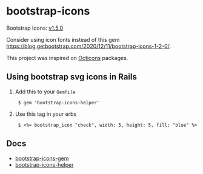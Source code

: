 # bootstrap-icons

Bootstrap Icons: [v1.5.0](https://github.com/twbs/icons/releases/tag/v1.5.0)

Consider using icon fonts instead of this gem https://blog.getbootstrap.com/2020/12/11/bootstrap-icons-1-2-0/.

This project was inspired on [Octicons](https://github.com/primer/octicons) packages.

## Using bootstrap svg icons in Rails

1. Add this to your `Gemfile`
   
        $ gem 'bootstrap-icons-helper'

2. Use this tag in your erbs

        $ <%= bootstrap_icon "check", width: 5, height: 5, fill: "blue" %>

## Docs

 - [bootstrap-icons-gem](/bootstrap-icons-gem)
 - [bootstrap-icons-helper](/bootstrap-icons-helper)